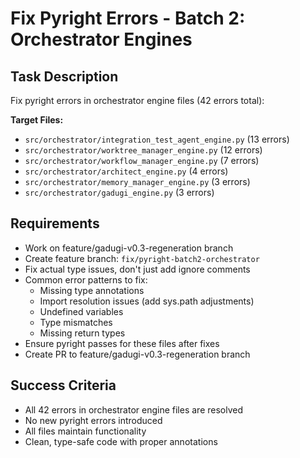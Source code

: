 # Fix Pyright Errors - Batch 2: Orchestrator Engines

## Task Description
Fix pyright errors in orchestrator engine files (42 errors total):

**Target Files:**
- `src/orchestrator/integration_test_agent_engine.py` (13 errors)
- `src/orchestrator/worktree_manager_engine.py` (12 errors)
- `src/orchestrator/workflow_manager_engine.py` (7 errors)
- `src/orchestrator/architect_engine.py` (4 errors)
- `src/orchestrator/memory_manager_engine.py` (3 errors)
- `src/orchestrator/gadugi_engine.py` (3 errors)

## Requirements
- Work on feature/gadugi-v0.3-regeneration branch
- Create feature branch: `fix/pyright-batch2-orchestrator`
- Fix actual type issues, don't just add ignore comments
- Common error patterns to fix:
  - Missing type annotations
  - Import resolution issues (add sys.path adjustments)
  - Undefined variables
  - Type mismatches
  - Missing return types
- Ensure pyright passes for these files after fixes
- Create PR to feature/gadugi-v0.3-regeneration branch

## Success Criteria
- All 42 errors in orchestrator engine files are resolved
- No new pyright errors introduced
- All files maintain functionality
- Clean, type-safe code with proper annotations